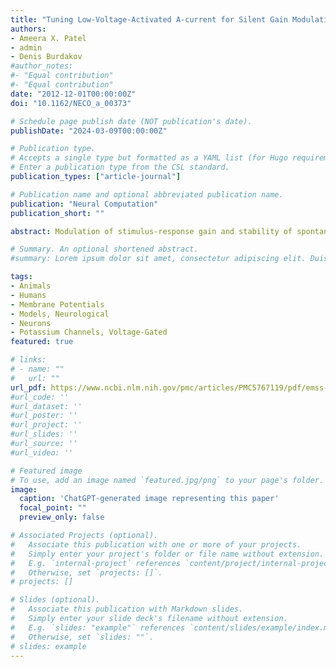 ```yaml
---
title: "Tuning Low-Voltage-Activated A-current for Silent Gain Modulation"
authors:
- Ameera X. Patel
- admin
- Denis Burdakov
#author_notes:
#- "Equal contribution"
#- "Equal contribution"
date: "2012-12-01T00:00:00Z"
doi: "10.1162/NECO_a_00373"

# Schedule page publish date (NOT publication's date).
publishDate: "2024-03-09T00:00:00Z"

# Publication type.
# Accepts a single type but formatted as a YAML list (for Hugo requirements).
# Enter a publication type from the CSL standard.
publication_types: ["article-journal"]

# Publication name and optional abbreviated publication name.
publication: "Neural Computation"
publication_short: ""

abstract: Modulation of stimulus-response gain and stability of spontaneous (unstimulated) firing are both important for neural computation. However, biologically plausible mechanisms that allow these distinct functional capabilities to coexist in the same neuron are poorly defined. Low-threshold, inactivating (A-type) K(+) currents (I(A)) are found in many biological neurons and are historically known for enabling low-frequency firing. By performing simulations using a conductance-based model neuron, here we show that biologically plausible shifts in I(A) conductance and inactivation kinetics produce dissociated effects on gain and intrinsic firing. This enables I(A) to regulate gain without major changes in intrinsic firing rate. Tuning I(A) properties may thus represent a previously unsuspected single-current mechanism of silent gain control in neurons. 

# Summary. An optional shortened abstract.
#summary: Lorem ipsum dolor sit amet, consectetur adipiscing elit. Duis posuere tellus #ac convallis placerat. Proin tincidunt magna sed ex sollicitudin condimentum.

tags:
- Animals
- Humans
- Membrane Potentials
- Models, Neurological
- Neurons
- Potassium Channels, Voltage-Gated
featured: true

# links:
# - name: ""
#   url: ""
url_pdf: https://www.ncbi.nlm.nih.gov/pmc/articles/PMC5767119/pdf/emss-75595.pdf
#url_code: ''
#url_dataset: ''
#url_poster: ''
#url_project: ''
#url_slides: ''
#url_source: ''
#url_video: ''

# Featured image
# To use, add an image named `featured.jpg/png` to your page's folder. 
image:
  caption: 'ChatGPT-generated image representing this paper'
  focal_point: ""
  preview_only: false

# Associated Projects (optional).
#   Associate this publication with one or more of your projects.
#   Simply enter your project's folder or file name without extension.
#   E.g. `internal-project` references `content/project/internal-project/index.md`.
#   Otherwise, set `projects: []`.
# projects: []

# Slides (optional).
#   Associate this publication with Markdown slides.
#   Simply enter your slide deck's filename without extension.
#   E.g. `slides: "example"` references `content/slides/example/index.md`.
#   Otherwise, set `slides: ""`.
# slides: example
---
```

